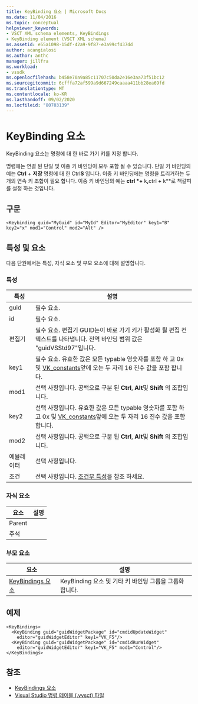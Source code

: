 ```yaml
---
title: KeyBinding 요소 | Microsoft Docs
ms.date: 11/04/2016
ms.topic: conceptual
helpviewer_keywords:
- VSCT XML schema elements, KeyBindings
- KeyBinding element (VSCT XML schema)
ms.assetid: e55a1098-15df-42a9-9f87-e3a99cf437dd
author: acangialosi
ms.author: anthc
manager: jillfra
ms.workload:
- vssdk
ms.openlocfilehash: b458e70a9a85c11707c50da2e16e3aa73f51bc12
ms.sourcegitcommit: 6cfffa72af599a9d667249caaaa411bb28ea69fd
ms.translationtype: MT
ms.contentlocale: ko-KR
ms.lasthandoff: 09/02/2020
ms.locfileid: "80703139"
---
```

# <a name="keybinding-element"></a>KeyBinding 요소
KeyBinding 요소는 명령에 대 한 바로 가기 키를 지정 합니다.

 명령에는 연결 된 단일 및 이중 키 바인딩이 모두 포함 될 수 있습니다. 단일 키 바인딩의 예는 **Ctrl** + **저장** 명령에 대 한 Ctrl**S** 입니다. 이중 키 바인딩에는 명령을 트리거하는 두 개의 연속 키 조합이 필요 합니다. 이중 키 바인딩의 예는 <strong>ctrl *+</strong> k<strong>,</strong>ctrl <strong>+</strong> k**로 책갈피를 설정 하는 것입니다.

## <a name="syntax"></a>구문

```
<Keybinding guid="MyGuid" id="MyId" Editor="MyEditor" key1="B" key2="x" mod1="Control" mod2="Alt" />
```

## <a name="attributes-and-elements"></a>특성 및 요소
 다음 단원에서는 특성, 자식 요소 및 부모 요소에 대해 설명합니다.

### <a name="attributes"></a>특성

|특성|설명|
|---------------|-----------------|
|guid|필수 요소.|
|id|필수 요소.|
|편집기|필수 요소. 편집기 GUID는이 바로 가기 키가 활성화 될 편집 컨텍스트를 나타냅니다. 전역 바인딩 범위 값은 "guidVSStd97"입니다.|
|key1|필수 요소. 유효한 값은 모든 typable 영숫자를 포함 하 고 0x 및 [VK_constants](/windows/desktop/inputdev/virtual-key-codes)앞에 오는 두 자리 16 진수 값을 포함 합니다.|
|mod1|선택 사항입니다. 공백으로 구분 된 **Ctrl**, **Alt**및 **Shift** 의 조합입니다.|
|key2|선택 사항입니다. 유효한 값은 모든 typable 영숫자를 포함 하 고 0x 및 [VK_constants](/windows/desktop/inputdev/virtual-key-codes)앞에 오는 두 자리 16 진수 값을 포함 합니다.|
|mod2|선택 사항입니다. 공백으로 구분 된 **Ctrl**, **Alt**및 **Shift** 의 조합입니다.|
|에뮬레이터|선택 사항입니다.|
|조건|선택 사항입니다. [조건부 특성](../extensibility/vsct-xml-schema-conditional-attributes.md)을 참조 하세요.|

### <a name="child-elements"></a>자식 요소

|요소|설명|
|-------------|-----------------|
|Parent||
|주석||

### <a name="parent-elements"></a>부모 요소

|요소|설명|
|-------------|-----------------|
|[KeyBindings 요소](../extensibility/keybindings-element.md)|KeyBinding 요소 및 기타 키 바인딩 그룹을 그룹화 합니다.|

## <a name="example"></a>예제

```
<KeyBindings>
  <KeyBinding guid="guidWidgetPackage" id="cmdidUpdateWidget"
    editor="guidWidgetEditor" key1="VK_F5"/>
  <KeyBinding guid="guidWidgetPackage" id="cmdidRunWidget"
    editor="guidWidgetEditor" key1="VK_F5" mod1="Control"/>
</KeyBindings>
```

## <a name="see-also"></a>참조
- [KeyBindings 요소](../extensibility/keybindings-element.md)
- [Visual Studio 명령 테이블 (.vvsct) 파일](../extensibility/internals/visual-studio-command-table-dot-vsct-files.md)
